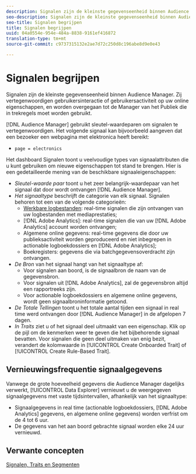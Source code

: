```yaml
---
description: Signalen zijn de kleinste gegevenseenheid binnen Audience Manager. Zij vertegenwoordigen gebruikersinteractie of gebruikersactiviteit op uw online eigenschappen, en worden overgegaan tot de Manager van het Publiek om in trekkenregels worden gebruikt.
seo-description: Signalen zijn de kleinste gegevenseenheid binnen Audience Manager. Zij vertegenwoordigen gebruikersinteractie of gebruikersactiviteit op uw online eigenschappen, en worden overgegaan tot de Manager van het Publiek om in trekkenregels worden gebruikt.
seo-title: Signalen begrijpen
title: Signalen begrijpen
uuid: 04a0554e-954e-484a-8838-9161ef416872
translation-type: tm+mt
source-git-commit: c9737315132e2ae7d72c250d8c196abe8d9e0e43

---
```



# Signalen begrijpen

Signalen zijn de kleinste gegevenseenheid binnen Audience Manager. Zij vertegenwoordigen gebruikersinteractie of gebruikersactiviteit op uw online eigenschappen, en worden overgegaan tot de Manager van het Publiek die in trekregels moet worden gebruikt.

[!DNL Audience Manager] gebruikt sleutel-waardeparen om signalen te vertegenwoordigen. Het volgende signaal kan bijvoorbeeld aangeven dat een bezoeker een webpagina met elektronica heeft bereikt:

* `page = electronics`

Het dashboard [](../../features/data-explorer/data-explorer-signals-dashboard.md) Signalen toont u veelvoudige types van signaalattributen die u kunt gebruiken om nieuwe eigenschappen tot stand te brengen. Hier is een gedetailleerde mening van de beschikbare signaaleigenschappen:

* *Sleutel-waarde paar* toont u het zeer belangrijk-waardepaar van het signaal dat door wordt ontvangen [!DNL Audience Manager].
* *Het signaaltype* beschrijft de categorie van elk signaal. Signalen behoren tot een van de volgende categorieën:
   * [Werkbare logbestanden](/help/using/integration/media-data-integration/actionable-log-files.md): real-time signalen die zijn ontvangen van uw logbestanden met mediaprestaties;
   * [!DNL Adobe Analytics]: real-time signalen die van uw [!DNL Adobe Analytics] account worden ontvangen;
   * Algemene online gegevens: real-time gegevens die door uw publieksactiviteit worden geproduceerd en niet inbegrepen in actionable logboekdossiers en [!DNL Adobe Analytics];
   * Boekregisters: gegevens die via batchgegevensoverdracht zijn ontvangen.
* *De Bron* van het signaal hangt van het signaaltype af:
   * Voor signalen aan boord, is de signaalbron de naam van de gegevensbron.
   * Voor signalen uit [!DNL Adobe Analytics], zal de gegevensbron altijd een rapportreeks zijn.
   * Voor actionable logboekdossiers en algemene online gegevens, wordt geen signaalbroninformatie getoond.
* *De Totale Tellingen* toont u het totale aantal tijden een signaal in real time werd ontvangen door [!DNL Audience Manager] in de afgelopen 7 dagen.
* *In Traits* ziet u of het signaal deel uitmaakt van een eigenschap. Klik op de pijl om de kenmerken weer te geven die het bijbehorende signaal bevatten. Voor signalen die geen deel uitmaken van enig bezit, verandert de kolomwaarde in [!UICONTROL Create Onboarded Trait] of [!UICONTROL Create Rule-Based Trait].

## Vernieuwingsfrequentie signaalgegevens

Vanwege de grote hoeveelheid gegevens die Audience Manager dagelijks verwerkt, [!UICONTROL Data Explorer] vernieuwt u de weergegeven signaalgegevens met vaste tijdsintervallen, afhankelijk van het signaaltype:

* Signaalgegevens in real time (actionable logboekdossiers, [!DNL Adobe Analytics] gegevens, en algemene online gegevens) worden verfrist om de 4 tot 6 uur.
* De gegevens van het aan boord gebrachte signaal worden elke 24 uur vernieuwd.

## Verwante concepten

[Signalen, Traits en Segmenten](/help/using/reference/signal-trait-segment.md)